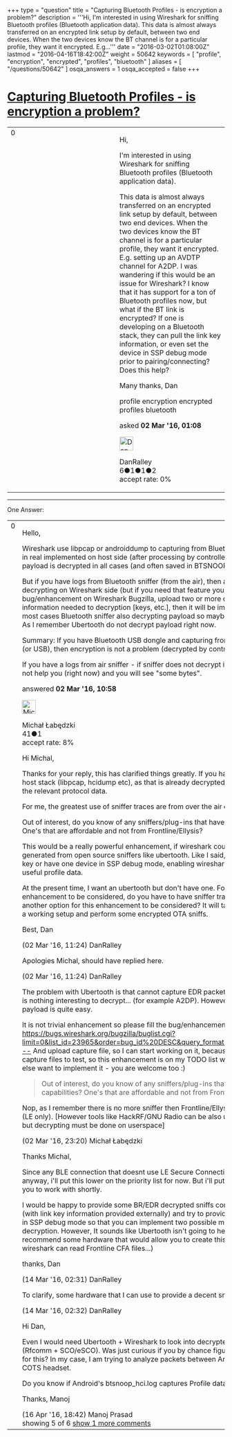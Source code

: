 +++
type = "question"
title = "Capturing Bluetooth Profiles - is encryption a problem?"
description = '''Hi, I&#x27;m interested in using Wireshark for sniffing Bluetooth profiles (Bluetooth application data). This data is almost always transferred on an encrypted link setup by default, between two end devices. When the two devices know the BT channel is for a particular profile, they want it encrypted. E.g...'''
date = "2016-03-02T01:08:00Z"
lastmod = "2016-04-16T18:42:00Z"
weight = 50642
keywords = [ "profile", "encryption", "encrypted", "profiles", "bluetooth" ]
aliases = [ "/questions/50642" ]
osqa_answers = 1
osqa_accepted = false
+++

<div class="headNormal">

# [Capturing Bluetooth Profiles - is encryption a problem?](/questions/50642/capturing-bluetooth-profiles-is-encryption-a-problem)

</div>

<div id="main-body">

<div id="askform">

<table id="question-table" style="width:100%;"><colgroup><col style="width: 50%" /><col style="width: 50%" /></colgroup><tbody><tr class="odd"><td style="width: 30px; vertical-align: top"><div class="vote-buttons"><span id="post-50642-upvote" class="ajax-command post-vote up" rel="nofollow" title="I like this post (click again to cancel)"> </span><div id="post-50642-score" class="post-score" title="current number of votes">0</div><span id="post-50642-downvote" class="ajax-command post-vote down" rel="nofollow" title="I dont like this post (click again to cancel)"> </span> <span id="favorite-mark" class="ajax-command favorite-mark" rel="nofollow" title="mark/unmark this question as favorite (click again to cancel)"> </span><div id="favorite-count" class="favorite-count"></div></div></td><td><div id="item-right"><div class="question-body"><p>Hi,</p><p>I'm interested in using Wireshark for sniffing Bluetooth profiles (Bluetooth application data).</p><p>This data is almost always transferred on an encrypted link setup by default, between two end devices. When the two devices know the BT channel is for a particular profile, they want it encrypted. E.g. setting up an AVDTP channel for A2DP. I was wandering if this would be an issue for Wireshark? I know that it has support for a ton of Bluetooth profiles now, but what if the BT link is encrypted? If one is developing on a Bluetooth stack, they can pull the link key information, or even set the device in SSP debug mode prior to pairing/connecting? Does this help?</p><p>Many thanks, Dan</p></div><div id="question-tags" class="tags-container tags"><span class="post-tag tag-link-profile" rel="tag" title="see questions tagged &#39;profile&#39;">profile</span> <span class="post-tag tag-link-encryption" rel="tag" title="see questions tagged &#39;encryption&#39;">encryption</span> <span class="post-tag tag-link-encrypted" rel="tag" title="see questions tagged &#39;encrypted&#39;">encrypted</span> <span class="post-tag tag-link-profiles" rel="tag" title="see questions tagged &#39;profiles&#39;">profiles</span> <span class="post-tag tag-link-bluetooth" rel="tag" title="see questions tagged &#39;bluetooth&#39;">bluetooth</span></div><div id="question-controls" class="post-controls"></div><div class="post-update-info-container"><div class="post-update-info post-update-info-user"><p>asked <strong>02 Mar '16, 01:08</strong></p><img src="https://secure.gravatar.com/avatar/75980d2d29dfec3d2dc59a0cdd507550?s=32&amp;d=identicon&amp;r=g" class="gravatar" width="32" height="32" alt="DanRalley&#39;s gravatar image" /><p><span>DanRalley</span><br />
<span class="score" title="6 reputation points">6</span><span title="1 badges"><span class="badge1">●</span><span class="badgecount">1</span></span><span title="1 badges"><span class="silver">●</span><span class="badgecount">1</span></span><span title="2 badges"><span class="bronze">●</span><span class="badgecount">2</span></span><br />
<span class="accept_rate" title="Rate of the user&#39;s accepted answers">accept rate:</span> <span title="DanRalley has no accepted answers">0%</span></p></div></div><div id="comments-container-50642" class="comments-container"></div><div id="comment-tools-50642" class="comment-tools"></div><div class="clear"></div><div id="comment-50642-form-container" class="comment-form-container"></div><div class="clear"></div></div></td></tr></tbody></table>

------------------------------------------------------------------------

<div class="tabBar">

<span id="sort-top"></span>

<div class="headQuestions">

One Answer:

</div>

</div>

<span id="50685"></span>

<div id="answer-container-50685" class="answer">

<table style="width:100%;"><colgroup><col style="width: 50%" /><col style="width: 50%" /></colgroup><tbody><tr class="odd"><td style="width: 30px; vertical-align: top"><div class="vote-buttons"><span id="post-50685-upvote" class="ajax-command post-vote up" rel="nofollow" title="I like this post (click again to cancel)"> </span><div id="post-50685-score" class="post-score" title="current number of votes">0</div><span id="post-50685-downvote" class="ajax-command post-vote down" rel="nofollow" title="I dont like this post (click again to cancel)"> </span></div></td><td><div class="item-right"><div class="answer-body"><p>Hello,</p><p>Wireshark use libpcap or androiddump to capturing from Bluetooth interfaces what are in real implemented on host side (after processing by controller [Bluetooth chip]), so payload is decrypted in all cases (and often saved in BTSNOOP format).</p><p>But if you have logs from Bluetooth sniffer (from the air), then answer is: there is no decrypting on Wireshark side (but if you need that feature you can fill the bug/enhancement on Wireshark Bugzilla, upload two or more capture files and information needed to decryption [keys, etc.], then it will be implemented). However, in most cases Bluetooth sniffer also decrypting payload so maybe there is nothing to do. As I remember Ubertooth do not decrypt payload right now.</p><p>Summary: If you have Bluetooth USB dongle and capturing from local host interfaces (or USB), then encryption is not a problem (decrypted by controller or host)</p><p>If you have a logs from air sniffer - if sniffer does not decrypt it, then Wireshark does not help you (right now) and you will see "some bytes".</p></div><div class="answer-controls post-controls"></div><div class="post-update-info-container"><div class="post-update-info post-update-info-user"><p>answered <strong>02 Mar '16, 10:58</strong></p><img src="https://secure.gravatar.com/avatar/6eabf35b1168a8242bb2d69db18a8a7c?s=32&amp;d=identicon&amp;r=g" class="gravatar" width="32" height="32" alt="Micha%C5%82%20%C5%81ab%C4%99dzki&#39;s gravatar image" /><p><span>Michał Łabędzki</span><br />
<span class="score" title="41 reputation points">41</span><span title="1 badges"><span class="bronze">●</span><span class="badgecount">1</span></span><br />
<span class="accept_rate" title="Rate of the user&#39;s accepted answers">accept rate:</span> <span title="Michał Łabędzki has one accepted answer">8%</span></p></div></div><div id="comments-container-50685" class="comments-container"><span id="50686"></span><div id="comment-50686" class="comment"><div id="post-50686-score" class="comment-score"></div><div class="comment-text"><p>Hi Michal,</p><p>Thanks for your reply, this has clarified things greatly. If you have dump files from a host stack (libpcap, hcidump etc), as that is already decrypted, Wireshark can abstract the relevant protocol data.</p><p>For me, the greatest use of sniffer traces are from over the air or promiscuous sniffing.</p><p>Out of interest, do you know of any sniffers/plug-ins that have decrypting capabilities? One's that are affordable and not from Frontline/Ellysis?</p><p>This would be a really powerful enhancement, if wireshark could decrypt pcap files generated from open source sniffers like ubertooth. Like I said, giving wireshark the link key or have one device in SSP debug mode, enabling wireshark to decrypt all of the useful profile data.</p><p>At the present time, I want an ubertooth but don't have one. For the Wireshark enhancement to be considered, do you have to have sniffer traces from me, or is there another option for this enhancement to be considered? It will take a while for me to get a working setup and perform some encrypted OTA sniffs.</p><p>Best, Dan</p></div><div id="comment-50686-info" class="comment-info"><span class="comment-age">(02 Mar '16, 11:24)</span> <span class="comment-user userinfo">DanRalley</span></div></div><span id="50687"></span><div id="comment-50687" class="comment"><div id="post-50687-score" class="comment-score"></div><div class="comment-text"><p>Apologies Michal, should have replied here.</p></div><div id="comment-50687-info" class="comment-info"><span class="comment-age">(02 Mar '16, 11:24)</span> <span class="comment-user userinfo">DanRalley</span></div></div><span id="50697"></span><div id="comment-50697" class="comment"><div id="post-50697-score" class="comment-score"></div><div class="comment-text"><p>The problem with Ubertooth is that cannot capture EDR packets, so in most cases there is nothing interesting to decrypt... (for example A2DP). However capture encrypted LE payload is quite easy.</p><p>It is not trivial enhancement so please fill the bug/enhancement on Bugzilla: <a href="https://bugs.wireshark.org/bugzilla/buglist.cgi?limit=0&amp;list_id=23965&amp;order=bug_id%20DESC&amp;query_format=advanced&amp;resolution=---">https://bugs.wireshark.org/bugzilla/buglist.cgi?limit=0&amp;list_id=23965&amp;order=bug_id%20DESC&amp;query_format=advanced&amp;resolution=---</a> And upload capture file, so I can start working on it, because currently I do not have capture files to test, so this enhancement is on my TODO list with low prio. If someone else want to implement it - you are welcome too :)</p><blockquote><p>Out of interest, do you know of any sniffers/plug-ins that have decrypting capabilities? One's that are affordable and not from Frontline/Ellysis?</p></blockquote><p>Nop, as I remember there is no more sniffer then Frontline/Ellysis/Ubertooth/nRF sniffer (LE only). [However tools like HackRF/GNU Radio can be also use to sniffing Bluetooth, but decrypting must be done on userspace]</p></div><div id="comment-50697-info" class="comment-info"><span class="comment-age">(02 Mar '16, 23:20)</span> <span class="comment-user userinfo">Michał Łabędzki</span></div></div><span id="50880"></span><div id="comment-50880" class="comment"><div id="post-50880-score" class="comment-score"></div><div class="comment-text"><p>Thanks Michal,</p><p>Since any BLE connection that doesnt use LE Secure Connections can easily be broken anyway, i'll put this lower on the priority list for now. But i'll put some sniffs together for you to work with shortly.</p><p>I would be happy to provide some BR/EDR decrypted sniffs containing profile data (with link key information provided externally) and try to provide a sniff with one device in SSP debug mode so that you can implement two possible methods of link decryption. However, It sounds like Ubertooth isn't going to help us here so can you recommend some hardware that would allow you to create this enhancement? (unless wireshark can read Frontline CFA files...)</p><p>thanks, Dan</p></div><div id="comment-50880-info" class="comment-info"><span class="comment-age">(14 Mar '16, 02:31)</span> <span class="comment-user userinfo">DanRalley</span></div></div><span id="50881"></span><div id="comment-50881" class="comment"><div id="post-50881-score" class="comment-score"></div><div class="comment-text"><p>To clarify, some hardware that I can use to provide a decent sniff.</p></div><div id="comment-50881-info" class="comment-info"><span class="comment-age">(14 Mar '16, 02:32)</span> <span class="comment-user userinfo">DanRalley</span></div></div><span id="51719"></span><div id="comment-51719" class="comment not_top_scorer"><div id="post-51719-score" class="comment-score"></div><div class="comment-text"><p>Hi Dan,</p><p>Even I would need Ubertooth + Wireshark to look into decrypted HSP profile packets (Rfcomm + SCO/eSCO). Was just curious if you by chance figured out a work around for this? In my case, I am trying to analyze packets between Android Smart phone and COTS headset.</p><p>Do you know if Android's btsnoop_hci.log captures Profile data decrypted?</p><p>Thanks, Manoj</p></div><div id="comment-51719-info" class="comment-info"><span class="comment-age">(16 Apr '16, 18:42)</span> <span class="comment-user userinfo">Manoj Prasad</span></div></div></div><div id="comment-tools-50685" class="comment-tools"><span class="comments-showing"> showing 5 of 6 </span> <a href="#" class="show-all-comments-link">show 1 more comments</a></div><div class="clear"></div><div id="comment-50685-form-container" class="comment-form-container"></div><div class="clear"></div></div></td></tr></tbody></table>

</div>

<div class="paginator-container-left">

</div>

</div>

</div>

